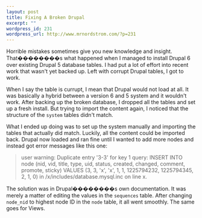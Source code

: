 ```yaml
--- 
layout: post
title: Fixing A Broken Drupal
excerpt: ""
wordpress_id: 231
wordpress_url: http://www.mrnordstrom.com/?p=231
---
```

<p>Horrible mistakes sometimes give you new knowledge and insight. That��������s what happened when I managed to install Drupal 6 over existing Drupal 5 database tables. I had put a lot of effort into recent work that wasn't yet backed up. Left with corrupt Drupal tables, I got to work.</p>

<p>When I say the table is currupt, I mean that Drupal would not load at all. It was basically a hybrid between a version 6 and 5 system and it wouldn't work. After backing up the broken database, I dropped all the tables and set up a fresh install. But trying to import the content again, I noticed that the structure of the <code>system</code> tables didn't match.</p>

<p>What I ended up doing was to set up the system manually and importing the tables that actually did match. Luckily, all the content could be imported back. Drupal now loaded and ran fine until I wanted to add more nodes and instead got error messages like this one:</p>

<blockquote>user warning: Duplicate entry '3-3' for key 1 query: INSERT INTO node (nid, vid, title, type, uid, status, created, changed, comment, promote, sticky) VALUES (3, 3, 'x', 'x', 1, 1, 1225794232, 1225794345, 2, 1, 0) in /x/includes/database.mysql.inc on line x.</blockquote>

<p>The solution was in Drupal��������s own documentation. It was merely a matter of editing the values in the <code>sequences</code> table. After changing <code>node_nid</code> to highest node ID in the <code>node</code> table, it all went smoothly. The same goes for Views.</p>
